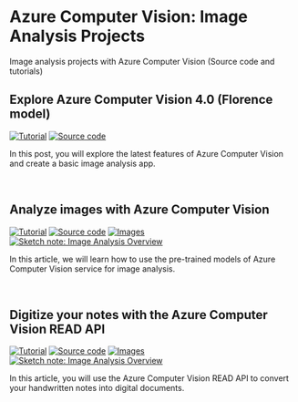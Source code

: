 # Azure Computer Vision: Image Analysis Projects

Image analysis projects with Azure Computer Vision (Source code and tutorials)

## Explore Azure Computer Vision 4.0 (Florence model)
<p>
  <a href="https://sfoteini.github.io/blog/explore-azure-computer-vision-4-florence-model/" target="_blank"><img src="https://img.shields.io/badge/Instructions-informational?style=for-the-badge" alt="Tutorial"></a>
  <a href="/image-analysis-4.0/main.py" target="_blank"><img src="https://img.shields.io/badge/Source code-critical?style=for-the-badge" alt="Source code"></a>
</p>

In this post, you will explore the latest features of Azure Computer Vision and create a basic image analysis app.

<br>

## Analyze images with Azure Computer Vision
<p>
  <a href="https://sfoteini.github.io/blog/analyze-images-with-azure-computer-vision/" target="_blank"><img src="https://img.shields.io/badge/Instructions-informational?style=for-the-badge" alt="Tutorial"></a>
  <a href="/image-analysis/image-analysis-demo.ipynb" target="_blank"><img src="https://img.shields.io/badge/Notebook-critical?style=for-the-badge" alt="Source code"></a>
  <a href="/image-analysis/images" target="_blank"><img src="https://img.shields.io/badge/Images-yellow?style=for-the-badge" alt="Images"></a>
  <a href="https://github.com/sfoteini/sketchnotes/blob/main/computer-vision-image-analysis.png?raw=true" target="_blank"><img src="https://img.shields.io/badge/Sketch note-yellowgreen?style=for-the-badge" alt="Sketch note: Image Analysis Overview"></a>
</p>

In this article, we will learn how to use the pre-trained models of Azure Computer Vision service for image analysis.

<br>

## Digitize your notes with the Azure Computer Vision READ API
<p>
  <a href="https://sfoteini.github.io/blog/digitize-your-notes-with-azure-computer-vision-read-api/" target="_blank"><img src="https://img.shields.io/badge/Instructions-informational?style=for-the-badge" alt="Tutorial"></a>
  <a href="/OCR/ocr-demo.ipynb" target="_blank"><img src="https://img.shields.io/badge/Notebook-critical?style=for-the-badge" alt="Source code"></a>
  <a href="/OCR/images" target="_blank"><img src="https://img.shields.io/badge/Images-yellow?style=for-the-badge" alt="Images"></a>
  <a href="https://github.com/sfoteini/sketchnotes/blob/main/computer-vision-ocr.png?raw=true" target="_blank"><img src="https://img.shields.io/badge/Sketch note-yellowgreen?style=for-the-badge" alt="Sketch note: Image Analysis Overview"></a>
</p>

In this article, you will use the Azure Computer Vision READ API to convert your handwritten notes into digital documents.

<br>
